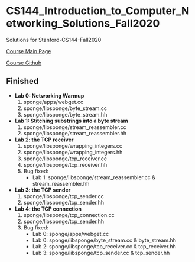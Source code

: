 # CS144_Introduction_to_Computer_Networking_Solutions_Fall2020
Solutions for Stanford-CS144-Fall2020

[Course Main Page](https://cs144.github.io)

[Course Github](https://github.com/cs144/sponge)

## Finished
+ **Lab 0: Networking Warmup**
    1. sponge/apps/webget.cc
    2. sponge/libsponge/byte_stream.cc
    3. sponge/libsponge/byte_stream.hh
+ **Lab 1: Stitching substrings into a byte stream**
    1. sponge/libsponge/stream_reassembler.cc
    2. sponge/libsponge/stream_reassembler.hh
+ **Lab 2: the TCP receiver**
    1. sponge/libsponge/wrapping_integers.cc
    2. sponge/libsponge/wrapping_integers.hh
    3. sponge/libsponge/tcp_receiver.cc
    4. sponge/libsponge/tcp_receiver.hh
    5. Bug fixed:
        - Lab 1: sponge/libsponge/stream_reassembler.cc & stream_reassembler.hh
+ **Lab 3: the TCP sender**
    1. sponge/libsponge/tcp_sender.cc
    2. sponge/libsponge/tcp_sender.hh
+ **Lab 4: the TCP connection**
    1. sponge/libsponge/tcp_connection.cc
    2. sponge/libsponge/tcp_sender.hh
    3. Bug fixed:
        - Lab 0: sponge/apps/webget.cc
        - Lab 0: sponge/libsponge/byte_stream.cc & byte_stream.hh
        - Lab 2: sponge/libsponge/tcp_receiver.cc & tcp_receiver.hh
        - Lab 3: sponge/libsponge/tcp_sender.cc & tcp_sender.hh
